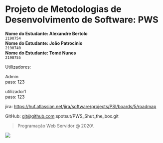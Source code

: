 # Projeto de Metodologias de Desenvolvimento de Software: PWS

**Nome do Estudante: Alexandre Bertolo**\
`2190754`\
**Nome do Estudante: João Patrocinio**\
`2190740`\
**Nome do Estudante: Tomé Nunes**\
`2190755`

Utilizadores:

Admin\
pass: 123

utilizador1\
pass: 123

jira: https://huf.atlassian.net/jira/software/projects/PSI/boards/5/roadmap

GitHub: git@github.com:spotsut/PWS_Shut_the_box.git

> Programação Web Servidor @ 2020\

![](https://www.ipleiria.pt/wp-content/themes/ipleiria/img/logo_ipl_header.png)
